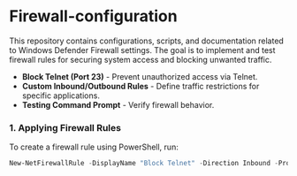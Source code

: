 # Firewall-configuration
This repository contains configurations, scripts, and documentation related to Windows Defender Firewall settings. The goal is to implement and test firewall rules for securing system access and blocking unwanted traffic.


- **Block Telnet (Port 23)** - Prevent unauthorized access via Telnet.
- **Custom Inbound/Outbound Rules** - Define traffic restrictions for specific applications.
- **Testing  Command Prompt** - Verify firewall behavior.


### 1. Applying Firewall Rules
To create a firewall rule using PowerShell, run:
```powershell
New-NetFirewallRule -DisplayName "Block Telnet" -Direction Inbound -Protocol TCP -LocalPort 23 -Action Block
